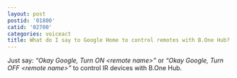 ```yaml
---
layout: post
postid: '01800'
catid: '02700'
categories: voiceact
title: What do I say to Google Home to control remotes with B.One Hub?
---
```


Just say: *“Okay Google, Turn ON \<remote name\>”* or *“Okay Google, Turn OFF \<remote name\>”* to control IR devices with B.One Hub. 
